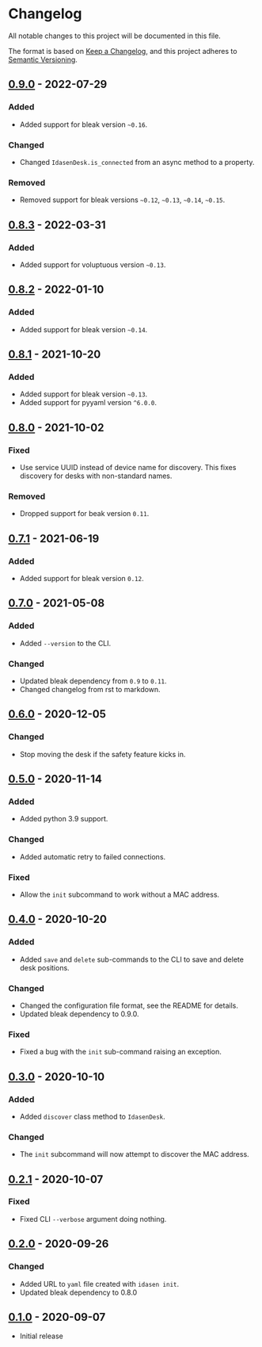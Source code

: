 # Changelog

All notable changes to this project will be documented in this file.

The format is based on [Keep a Changelog](https://keepachangelog.com/en/1.0.0/),
and this project adheres to [Semantic Versioning](https://semver.org/spec/v2.0.0.html).

## [0.9.0] - 2022-07-29
### Added
- Added support for bleak version `~0.16`.

### Changed
- Changed `IdasenDesk.is_connected` from an async method to a property.

### Removed
- Removed support for bleak versions `~0.12`, `~0.13`, `~0.14`, `~0.15`.

## [0.8.3] - 2022-03-31
### Added
- Added support for voluptuous version `~0.13`.

## [0.8.2] - 2022-01-10
### Added
- Added support for bleak version `~0.14`.

## [0.8.1] - 2021-10-20
### Added
- Added support for bleak version `~0.13`.
- Added support for pyyaml version `^6.0.0`.

## [0.8.0] - 2021-10-02
### Fixed
- Use service UUID instead of device name for discovery.
  This fixes discovery for desks with non-standard names.

### Removed
- Dropped support for beak version `0.11`.

## [0.7.1] - 2021-06-19
### Added
- Added support for bleak version `0.12`.

## [0.7.0] - 2021-05-08
### Added
- Added `--version` to the CLI.

### Changed
- Updated bleak dependency from `0.9` to `0.11`.
- Changed changelog from rst to markdown.

## [0.6.0] - 2020-12-05
### Changed
- Stop moving the desk if the safety feature kicks in.

## [0.5.0] - 2020-11-14
### Added
- Added python 3.9 support.

### Changed
- Added automatic retry to failed connections.

### Fixed
- Allow the `init` subcommand to work without a MAC address.

## [0.4.0] - 2020-10-20
### Added
- Added `save` and `delete` sub-commands to the CLI to save and delete
  desk positions.

### Changed
- Changed the configuration file format, see the README for details.
- Updated bleak dependency to 0.9.0.

### Fixed
- Fixed a bug with the `init` sub-command raising an exception.

## [0.3.0] - 2020-10-10
### Added
- Added `discover` class method to `IdasenDesk`.

### Changed
- The `init` subcommand will now attempt to discover the MAC address.

## [0.2.1] - 2020-10-07
### Fixed
- Fixed CLI `--verbose` argument doing nothing.

## [0.2.0] - 2020-09-26
### Changed
- Added URL to `yaml` file created with `idasen init`.
- Updated bleak dependency to 0.8.0

## [0.1.0] - 2020-09-07
- Initial release

[Unreleased]: https://github.com/newAM/idasen/compare/v0.9.0...HEAD
[0.9.0]: https://github.com/newAM/idasen/compare/v0.8.3...v0.9.0
[0.8.3]: https://github.com/newAM/idasen/compare/v0.8.2...v0.8.3
[0.8.2]: https://github.com/newAM/idasen/compare/v0.8.1...v0.8.2
[0.8.1]: https://github.com/newAM/idasen/compare/v0.8.0...v0.8.1
[0.8.0]: https://github.com/newAM/idasen/compare/v0.7.1...v0.8.0
[0.7.1]: https://github.com/newAM/idasen/compare/v0.7.0...v0.7.1
[0.7.0]: https://github.com/newAM/idasen/compare/v0.6.0...v0.7.0
[0.6.0]: https://github.com/newAM/idasen/compare/v0.5.0...v0.6.0
[0.5.0]: https://github.com/newAM/idasen/compare/v0.4.0...v0.5.0
[0.4.0]: https://github.com/newAM/idasen/compare/v0.3.0...v0.4.0
[0.3.0]: https://github.com/newAM/idasen/compare/v0.2.1...v0.3.0
[0.2.1]: https://github.com/newAM/idasen/compare/v0.2.0...v0.2.1
[0.2.0]: https://github.com/newAM/idasen/compare/v0.1.0...v0.2.0
[0.1.0]: https://github.com/newAM/idasen/releases/tag/v0.1.0
